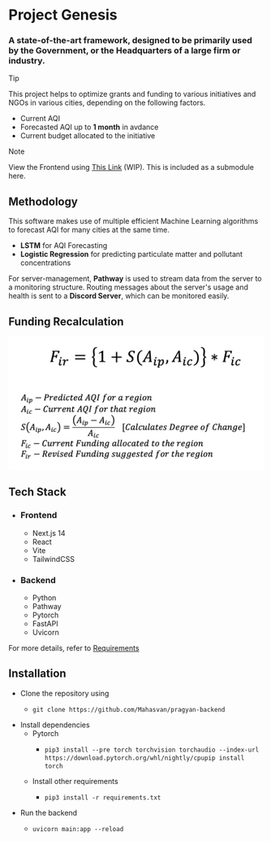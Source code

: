 # Project Genesis

### A state-of-the-art framework, designed to be primarily used by the Government, or the Headquarters of a large firm or industry.

> [!TIP]
> This project helps to optimize grants and funding to various initiatives and NGOs in various cities, depending on the following factors.
> - Current AQI
> - Forecasted AQI up to **1 month** in avdance
> - Current budget allocated to the initiative

> [!NOTE]  
> View the Frontend using [This Link]() (WIP). This is included as a submodule here.

## Methodology
This software makes use of multiple efficient Machine Learning algorithms to forecast AQI for many cities at the same time.
- **LSTM** for AQI Forecasting
- **Logistic Regression** for predicting particulate matter and pollutant concentrations

For server-management, **Pathway** is used to stream data from the server to a monitoring structure. 
Routing messages about the server's usage and health is sent to a **Discord Server**, which can be monitored easily. 

## Funding Recalculation


![Equation](images/img.png)

## Tech Stack
- ### Frontend
    - Next.js 14
    - React
    - Vite
    - TailwindCSS

- ### Backend
    - Python 
    - Pathway 
    - Pytorch
    - FastAPI
    - Uvicorn

For more details, refer to [Requirements](requirements.txt)

## Installation
- Clone the repository using
  - ```shell
    git clone https://github.com/Mahasvan/pragyan-backend
    ```
- Install dependencies
  - Pytorch
    - ```shell
      pip3 install --pre torch torchvision torchaudio --index-url https://download.pytorch.org/whl/nightly/cpupip install torch
      ```
  - Install other requirements
    - ```shell
      pip3 install -r requirements.txt
      ```
- Run the backend
  - ```shell
    uvicorn main:app --reload
    ```
